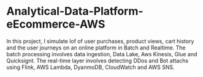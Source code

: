 # Analytical-Data-Platform-eEcommerce-AWS
In this project, I simulate lof of user purchases, product views, cart history and the user journeys on an online platform in Batch and Realtime.
The batch processing involves data ingestion, Data Lake, Aws Kinesis, Glue and Quicksignt.
The real-time layer involves detecting DDos and Bot attachs using Flink, AWS Lambda, DyanmoDB, CloudWatch and AWS SNS.
